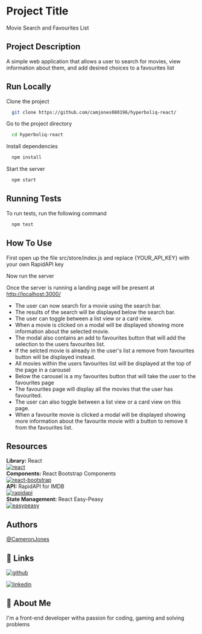 
# Project Title

Movie Search and Favourites List

## Project Description

A simple web application that allows a user to search for movies, view information about them, and add desired choices to a favourites list

## Run Locally

Clone the project

```bash
  git clone https://github.com/camjones080196/hyperboliq-react/
```

Go to the project directory

```bash
  cd hyperboliq-react
```

Install dependencies

```bash
  npm install
```

Start the server

```bash
  npm start
```

## Running Tests

To run tests, run the following command

```bash
  npm test
```

## How To Use

First open up the file src/store/index.js and replace {YOUR_API_KEY} with your own RapidAPI key

Now run the server

Once the server is running a landing page will be present at <http://localhost:3000/>

- The user can now search for a movie using the search bar.
- The results of the search will be displayed below the search bar.
- The user can toggle between a list view or a card view.
- When a movie is clicked on a modal will be displayed showing more information about the selected movie.
- The modal also contains an add to favourites button that will add the selection to the users favourites list.
- If the selcted movie is already in the user's list a remove from favourites button will be displayed instead.
- All movies within the users favourites list will be displayed at the top of the page in a carousel
- Below the carousel is a my favourites button that will take the user to the favourites page
- The favourites page will display all the movies that the user has favourited.
- The user can also toggle between a list view or a card view on this page.
- When a favourite movie is clicked a modal will be displayed showing more information about the favourite movie with a button to remove it from the favourites list.

## Resources

**Library:** React \
[![react](https://img.shields.io/badge/React-blue?style=for-the-badge&logo=react&logoColor=white)](https://reactjs.org/)
\
**Components:** React Bootstrap Components \
[![react-bootstrap](https://img.shields.io/badge/ReactBootstrap-000?style=for-the-badge&logo=react&logoColor=white)](https://react-bootstrap.github.io/)
\
**API:** RapidAPI for IMDB \
[![rapidapi](https://img.shields.io/badge/Rapid--Api-yellow?style=for-the-badge&logo=&logoColor=white)](https://rapidapi.com/rapidapi/api/movie-database-imdb-alternative)
\
**State Management:** React Easy-Peasy \
[![easypeasy](https://img.shields.io/badge/React--Easy--Peasy-green?style=for-the-badge&logo=&logoColor=white)](https://easy-peasy.vercel.app/)

## Authors

[@CameronJones](https://github.com/camjones080196)

## 🔗 Links

[![github](https://img.shields.io/badge/github-000?style=for-the-badge&logo=github&logoColor=white)](https://github.com/camjones080196/)

[![linkedin](https://img.shields.io/badge/linkedin-0A66C2?style=for-the-badge&logo=linkedin&logoColor=white)](https://www.linkedin.com/in/cam-jones-702358114/)

## 🚀 About Me

I'm a front-end developer witha passion for coding, gaming and solving problems
